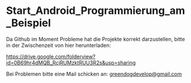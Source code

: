 Start_Android_Programmierung_am_Beispiel
========================================

Da Github im Moment Probleme hat die Projekte korrekt darzustellen, bitte in der Zwischenzeit von hier herunterladen:

https://drive.google.com/folderview?id=0B69hr4dMQB_RcjRUMzktRUU3R2s&usp=sharing

Bei Problemen bitte eine Mail schicken an:
greendogdevelop@gmail.com
